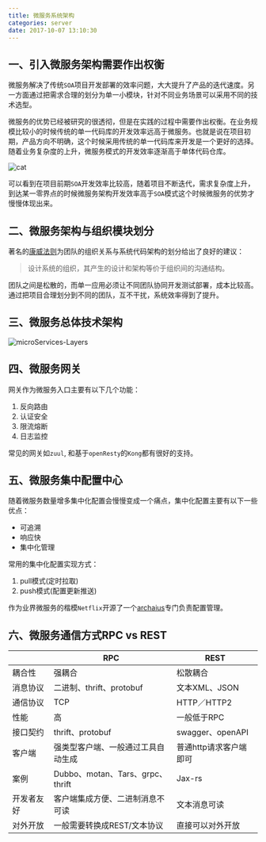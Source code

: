 ```yaml
---
title: 微服务系统架构
categories: server
date: 2017-10-07 13:10:30
---
```


## 一、引入微服务架构需要作出权衡

微服务解决了传统`SOA`项目开发部署的效率问题，大大提升了产品的迭代速度。另一方面通过把需求合理的划分为单一小模块，针对不同业务场景可以采用不同的技术选型。

微服务的优势已经被研究的很透彻，但是在实践的过程中需要作出权衡。在业务规模比较小的时候传统的单一代码库的开发效率远高于微服务。也就是说在项目初期，产品方向不明确，这个时候采用传统的单一代码库来开发是一个更好的选择。随着业务复杂度的上升，微服务模式的开发效率逐渐高于单体代码仓库。

<!-- more -->

![cat](/images/micro-vs-soa.jpeg)

可以看到在项目前期`SOA`开发效率比较高，随着项目不断迭代，需求复杂度上升，到达某一零界点的时候微服务架构开发效率高于`SOA`模式这个时候微服务的优势才慢慢体现出来。

## 二、微服务架构与组织模块划分

著名的[康威法则](https://en.wikipedia.org/wiki/Conway%27s_law)为团队的组织关系与系统代码架构的划分给出了良好的建议：

>设计系统的组织，其产生的设计和架构等价于组织间的沟通结构。

团队之间是松散的，而单一应用必须让不同团队协同开发测试部署，成本比较高。通过把项目合理划分到不同的团队，互不干扰，系统效率得到了提升。


## 三、微服务总体技术架构

![microServices-Layers](/images/微服务系统架构分层模型.png)


## 四、微服务网关

网关作为微服务入口主要有以下几个功能：

1. 反向路由
2. 认证安全
3. 限流熔断
4. 日志监控

常见的网关如`zuul`, 和基于`openResty`的`Kong`都有很好的支持。


## 五、微服务集中配置中心

随着微服务数量增多集中化配置会慢慢变成一个痛点，集中化配置主要有以下一些优点：

+ 可追溯
+ 响应快
+ 集中化管理

常用的集中化配置实现方式：

1. pull模式(定时拉取)
2. push模式(配置更新推送)

作为业界微服务的楷模`Netflix`开源了一个[archaius](https://github.com/Netflix/archaius)专门负责配置管理。


## 六、微服务通信方式RPC vs REST

|       | RPC                          | REST            |
| ----- | ---------------------------- | --------------- |
| 耦合性   | 强耦合                          | 松散耦合            |
| 消息协议  | 二进制、thrift、protobuf          | 文本XML、JSON      |
| 通信协议  | TCP                          | HTTP／HTTP2      |
| 性能    | 高                            | 一般低于RPC         |
| 接口契约  | thrift、protobuf              | swagger、openAPI |
| 客户端   | 强类型客户端、一般通过工具自动生成            | 普通http请求客户端即可   |
| 案例    | Dubbo、motan、Tars、grpc、thrift | Jax-rs          |
| 开发者友好 | 客户端集成方便、二进制消息不可读             | 文本消息可读          |
| 对外开放  | 一般需要转换成REST/文本协议             | 直接可以对外开放        |
